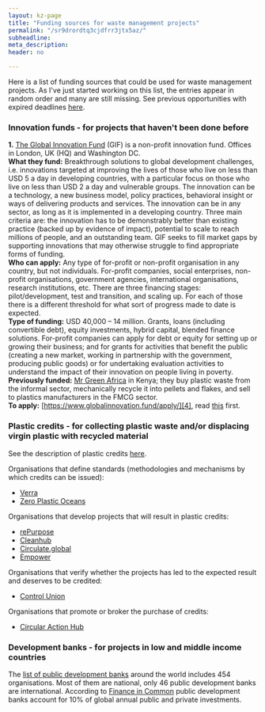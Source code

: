 ```yaml
---
layout: kz-page
title: "Funding sources for waste management projects"
permalink: "/sr9drordtq3cjdfrr3jtx5az/"
subheadline: 
meta_description: 
header: no

---
```


Here is a list of funding sources that could be used for waste management projects. 
As I've just started working on this list, the entries appear in random order and many are still missing.
See previous opportunities with expired deadlines [here][1]. 


<!-- ### <a name="deadlines"></a> Opportunities with a specific deadline -->

### <a name="innovation-funds"></a> Innovation funds - for projects that haven't been done before


**1.** [The Global Innovation Fund][3] (GIF) is a non-profit innovation fund. Offices in London, UK (HQ) and Washington DC.  
**What they fund:** 
Breakthrough solutions to global development challenges, i.e. innovations targeted at improving the lives of those who live on less than USD 5 a day in developing countries, with a particular focus on those who live on less than USD 2 a day and vulnerable groups.
The innovation can be a technology, a new business model, policy practices, behavioral insight or ways of delivering products and services. 
The innovation can be in any sector, as long as it is implemented in a developing country. 
Three main criteria are: the innovation has to be demonstrably better than existing practice (backed up by evidence of impact), potential to scale to reach millions of people, and an outstanding team. 
GIF seeks to fill market gaps by supporting innovations that may otherwise struggle to find appropriate forms of funding.   
**Who can apply:** 
Any type of for-profit or non-profit organisation in any country, but not individuals. 
For-profit companies, social enterprises, non-profit organisations, government agencies, international organisations, research institutions, etc. 
There are three financing stages: pilot/development, test and transition, and scaling up. For each of those there is a different threshold for what sort of progress made to date is expected.   
**Type of funding:** 
USD 40,000 – 14 million. 
Grants, loans (including convertible debt), equity investments, hybrid capital, blended finance solutions. 
For-profit companies can apply for debt or equity for setting up or growing their business; and for grants for activities that benefit the public (creating a new market, working in partnership with the government, producing public goods) or for undertaking evaluation activities to understand the impact of their innovation on people living in poverty.  
**Previously funded:** 
[Mr Green Africa][5] in Kenya; they buy plastic waste from the informal sector, mechanically recycle it into pellets and flakes, and sell to plastics manufacturers in the FMCG sector.  
**To apply:** 
[https://www.globalinnovation.fund/apply/][4], read [this][8] first.  



<!--  **2.** [Fund for Innovation in Development / Fonds d’Innovation pour le Développement][6] (FID) is a non-profit innovation fund. Chaired by MIT economist and Nobel laureate Esther Duflo. Hosted by the [French Development Agency][7] in Paris, France. Founded in 2021.  
**What they fund:** Testing and scaling up of innovative solutions to poverty and inequality.  
**Who can apply:** 
**Type of funding:** 
**Previously funded:** 
**To apply:** 



The innovations it will fund can come from any sector, and their scope is not strictly defined: they may be technical, social, environmental, or involve governance, processes, or other issues. 
But FID prioritizes the sectors of education (with emphasis on girls’ schooling), health, the environment, and gender equality.



grants



Public and private sectors, including universities and researchers. Particular focus on projects in 19 priority countries for French aid, mostly in sub-Saharan Africa. https://www.afd.fr/en/grants-development-poorest-countries




 three main criteria: evidence of impact, cost-effectiveness in achieving development outcomes compared to existing approaches, and potential for scale and sustainability. The higher the grant — which could be up to €4 million

  the grants are “the equivalent of venture capital for social innovation.”


  innovation in policy processes,, education etc

  focus on innovative ideas on really complicated issues such as adaptation [to] climate change, education, health [and] gender equality, that can really transform public policy.


“Stage 0” grants of up to €50,000. These will help researchers, primarily from the priority countries, improve their proposals before applying for larger amounts. 

Funding in the form of grants will be made available to proposed projects from all types of organizations, including research institutions, NGOs, governments, businesses and others. The budget for FID’s first year is €15 million.
 -->


### <a name="plastic-credits"></a> Plastic credits - for collecting plastic waste and/or displacing virgin plastic with recycled material

See the description of plastic credits [here][11]. 

Organisations that define standards (methodologies and mechanisms by which credits can be issued):
* [Verra][12]
* [Zero Plastic Oceans][18]

Organisations that develop projects that will result in plastic credits:
* [rePurpose][14]
* [Cleanhub][15]
* [Circulate.global][16]
* [Empower][17]

<!-- Organisations that execute projects that result in plastic credits -->

Organisations that verify whether the projects has led to the expected result and deserves to be credited:
* [Control Union][19]

<!-- Organisations that generate credits (for recovered or recycled plastics) that can be sold -->
 
Organisations that promote or broker the purchase of credits:
* [Circular Action Hub][13]







### <a name="development-banks"></a> Development banks - for projects in low and middle income countries

The [list of public development banks][20] around the world includes 454 organisations. Most of them are national, only 46 public development banks are international. According to [Finance in Common][2] public development banks account for 10% of global annual public and private investments.







<!-- **2.** 
**What they fund:** 
**Who can apply:** 
**Type of funding:** 
**Previously funded:**   

**To apply:** 
 -->



[1]: /vh4m88zny5v43y6pbf26u9y7/
[2]: https://financeincommon.org/
[3]: https://www.globalinnovation.fund
[4]: https://www.globalinnovation.fund/apply/
[5]: https://www.globalinnovation.fund/investments/mr-green-africa/
[6]: https://fundinnovation.dev/en/
[7]: https://www.afd.fr/en/actualites/fund-innovation-development-launches-its-first-call-projects
[8]: https://www.globalinnovation.fund/2000-pitches-later-how-to-improve-your-odds/
[9]: https://www.gsma.com/mobilefordevelopment/digitalutilities/innovation-fund/
[10]: https://coliba.ci/
[11]: /explore/funding/#plastic-credits
[12]: https://verra.org/verra-launches-new-plastic-standard-to-drive-investment-in-plastic-waste-collection-and-recycling-projects/
[13]: https://www.circularactionhub.org/
[14]: https://repurpose.global/
[15]: https://www.cleanhub.io/
[16]: http://circulate.global/
[17]: https://empower.eco/
[18]: https://zeroplasticoceans.org
[19]: www.certifications.controlunion.com/en
[20]: https://afdshiny.shinyapps.io/developmentbanksdatabase/
